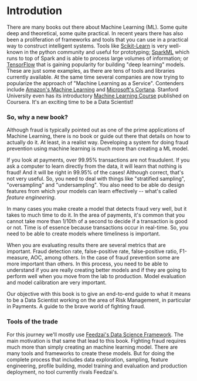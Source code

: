 # Introdution

There are many books out there about Machine Learning (ML). Some quite deep and theoretical, some quite practical. In recent years there has also been a proliferation of frameworks and tools that you can use in a practical way to construct intelligent systems. Tools like [Scikit-Learn](http://scikit-learn.org/) is very well-known in the python community and useful for prototyping; [SparkML](http://spark.apache.org/docs/latest/mllib-guide.html) which runs to top of Spark and is able to process large volumes of information; or [TensorFlow](https://www.tensorflow.org/) that is gaining popularity for building "deep learning" models. These are just some examples, as there are tens of tools and libraries currently available. At the same time several companies are now trying to popularize the approach of "Machine Learning as a Service". Contenders include [Amazon's Machine Learning](https://aws.amazon.com/machine-learning/) and [Microsoft's Cortana](https://www.microsoft.com/en-us/cloud-platform/cortana-intelligence-suite). Stanford University even has its introductory [Machine Learning Course](https://www.coursera.org/learn/machine-learning) published on Coursera. It's an exciting time to be a Data Scientist!

### So, why a new book?

Although fraud is typically pointed out as one of the prime applications of Machine Learning, there is no book or guide out there that details on how to actually do it. At least, in a realist way. Developing a system for doing fraud prevention using machine learning is much more than creating a ML model. 

If you look at payments, over 99.95% transactions are not fraudulent. If you ask a computer to learn directly from the data, it will learn that nothing is fraud! And it will be right in 99.95% of the cases! Although correct, that's not very useful. So, you need to deal with things like "stratified sampling", "oversampling" and "undersampling". You also need to be able do design features from which your models can learn effectively -- what's called *feature engineering*.

In many cases you make create a model that detects fraud very well, but it takes to much time to do it. In the area of payments, it's common that you cannot take more than 1/10th of a second to decide if a transaction is good or not. Time is of essence because transactions occur in real-time. So, you need to be able to create models where timeliness is important. 

When you are evaluating results there are several metrics that are important. Fraud detection rate, false-positive rate, false-positive ratio, F1-measure, AOC, among others. In the case of fraud prevention some are more important than others. In this process, you need to be able to understand if you are really creating better models and if they are going to perform well when you move from the lab to production. Model evaluation and model calibration are very important.

Our objective with this book is to give an end-to-end guide to what it means to be a Data Scientist working on the area of Risk Management, in particular in Payments. A guide to the brave world of fighting fraud.

### Tools of the trade

For this journey we'll mostly use [Feedzai's Data Science Framework](https://www.feedzai.com). The main motivation is that same that lead to this book. Fighting fraud requires much more than simply creating an machine learning model. There are many tools and frameworks to create these models. But for doing the complete process that includes data exploration, sampling, feature engineering, profile building, model training and evaluation and production deployment, no tool currently rivals Feedzai's.
